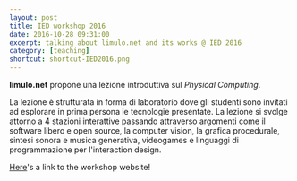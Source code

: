 ```yaml
---
layout: post
title: IED workshop 2016
date: 2016-10-28 09:31:00
excerpt: talking about limulo.net and its works @ IED 2016
category: [teaching]
shortcut: shortcut-IED2016.png
---
```




**limulo.net** propone una lezione introduttiva sul _Physical Computing_.

 La lezione è strutturata in forma di laboratorio dove gli studenti sono invitati ad esplorare in prima persona le tecnologie presentate. La lezione si svolge attorno a 4 stazioni interattive passando attraverso argomenti come il software libero e open source, la computer vision, la grafica procedurale, sintesi sonora e musica generativa, videogames e linguaggi di programmazione per l'interaction design.

[Here](https://limulo.github.io/ws-ied2016/)'s a link to the workshop website!
